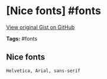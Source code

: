 # [Nice fonts] #fonts

[View original Gist on GitHub](https://gist.github.com/Integralist/7ea8e0f8bf5d958f67e4915d68f6b153)

**Tags:** #fonts

## Nice fonts

```text
Helvetica, Arial, sans-serif
```

